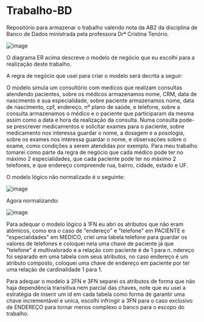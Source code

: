 # Trabalho-BD
Repositório para armazenar o trabalho valendo nota da AB2 da disciplina de Banco de Dados ministrada pela professora Drª Cristina Tenório.

![image](https://github.com/KeeOtth/Trabalho-BD/assets/86529029/9460bb6c-0930-43f1-8308-a3f072ee78f9)

O diagrama ER acima descreve o modelo de negócio que eu escolhi para a realização deste trabalho.

A regra de negócio que usei para criar o modelo será decrita a seguir:

O modelo simula um consultório com medicos que realizam consultas atendendo pacientes, sobre os médicos armazenamos nome, CRM, data de nascimento e sua especialidade,
sobre paciente armazenamos nome, data de nascimento, cpf, endereço, nº plano de saúde, e telefone, sobre a consulta armazenamos o médico e o paciente que participaram da mesma
assim como a data e hora da realização da consulta.
Numa consulta pode-se prescrever medicamentos e solicitar exames para o paciente, sobre medicamento nos interessa guardar o nome, a dosagem e a posologia, sobre os exames nos
interessa guardar o nome, e observações sobre o exame, como condições a serem atendidas por exemplo.
Para meu trabalho tomarei como parte da regra de negócio que cada médico pode ter no máximo 2 especialidades, que cada paciente pode ter no máximo 2 telefones, e que endereço
compreende rua, bairro, cidade, estado e UF.

O modelo lógico não normalizado é o seguinte:

![image](https://github.com/KeeOtth/Trabalho-BD/assets/86529029/712c25fd-4737-4a16-a3be-9f22395bfdf7)

Agora normalizando:

![image](https://github.com/KeeOtth/Trabalho-BD/assets/86529029/6fe60b9c-4415-41aa-b260-2b6a03366bda)

Para adequar o modelo lógico à 1FN eu abri os atributos que não eram atômicos, como era o caso de "endereço" e "telefone" em PACIENTE e "especialidades" em MEDICO,
criei uma tabela telefone para guardar os valores de telefones e coloquei nela uma chave de paciente já que "telefone" é multivalorado e a relação com paciente é de 1 para n.
ndereço foi separado em uma tabela com seus atributos, no caso endereço é um atributo composto, coloquei uma chave de endereço em paciente por ter uma relação de cardinalidade 1
para 1.

Para adequar o modelo à 2FN e 3FN separei os atributos de forma que não haja dependência transitiva nem parcial das chaves, note que eu usei a estratégia de inserir um id em cada
tabela como forma de garantir uma chave incrementável e unica, escolhi infringir a 3FN para o caso exclusivo de ENDEREÇO para tornar menos complexo o banco para o escopo do trabalho.
